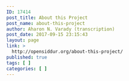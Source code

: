 ```yaml
---
ID: 17414
post_title: About this Project
post_name: about-this-project
author: Aharon N. Varady (transcription)
post_date: 2017-09-15 23:15:43
layout: page
link: >
  http://opensiddur.org/about-this-project/
published: true
tags: [ ]
categories: [ ]
---
```

